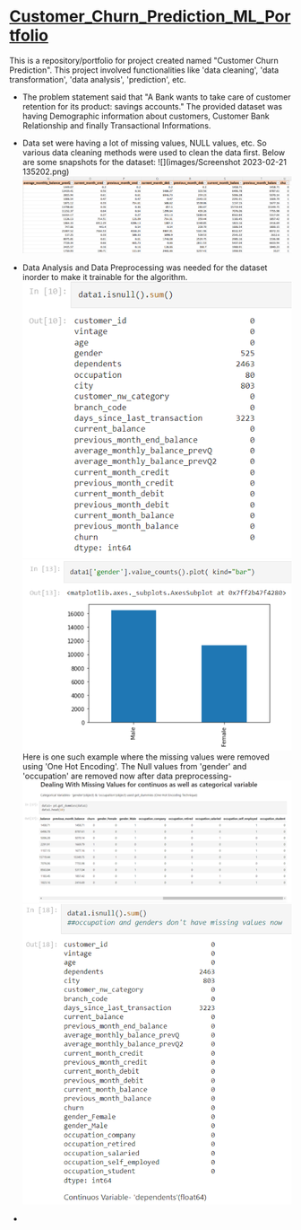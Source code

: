 # [Customer_Churn_Prediction_ML_Portfolio](https://github.com/Vibhor2256/Customer-Churn-Prediction_ML)

This is a repository/portfolio for project created named "Customer Churn Prediction". This project involved functionalities like 'data cleaning', 'data transformation', 'data analysis', 'prediction', etc.

* The problem statement said that "A Bank wants to take care of customer retention for its product: savings accounts." The provided dataset was having Demographic information about customers, Customer Bank Relationship and finally Transactional Informations. 
* Data set were having a lot of missing values, NULL values, etc. So various data cleaning methods were used to clean the data first. Below are some snapshots for the dataset: ![](images/Screenshot 2023-02-21 135202.png)
![](images/Screenshot_20230221_140136.png)

* Data Analysis and Data Preprocessing was needed for the dataset inorder to make it trainable for the algorithm.
![](images/Screenshot_20230221_140824.png) ![](images/Screenshot_20230221_153850.png)
Here is one such example where the missing values were removed using 'One Hot Encoding'. The Null values from 'gender' and 'occupation' are removed now after data preprocessing- ![](images/Screenshot_20230221_154212.png)  ![](images/Screenshot_20230221_154733.png)

*

